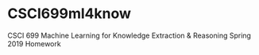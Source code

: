 # CSCI699ml4know
CSCI 699 Machine Learning for Knowledge Extraction &amp; Reasoning Spring 2019 Homework
